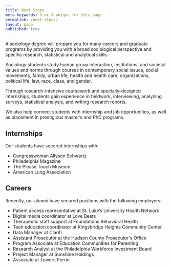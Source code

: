 ```yaml
---
title: Next Stops
meta-keywords: 3 or 4 unique for this page
permalink: /next-stops/
layout: page
published: true
---
```

A sociology degree will prepare you for many careers and graduate programs by providing you with a broad sociological perspective and specific research, statistical and analytical skills. 

Sociology students study human group interaction, institutions, and societal values and norms through courses in contemporary social issues, social movements, family, urban life, health and health care, organizations, political life, law, race, class, and gender.

Through research-intensive coursework and specially-designed internships, students gain experience in fieldwork, interviewing, analyzing surveys, statistical analysis, and writing research reports.

We also help connect students with internship and job opportunities, as well as placement in prestigious master’s and PhD programs.

## Internships

Our students have secured internships with:

 - Congresswoman Allyson Schwartz
 - Philadelphia Magazine
 - The Please Touch Museum
 - American Lung Association

## Careers

Recently, our alumni have secured positions with the following employers:

 - Patient access representative at St. Luke’s University Health Network
 - Digital media coordinator at Love Beets
 - Therapeutic staff support at Foundations Behavioral Health
 - Teen education coordinator at Kingsbridge Heights Community Center
 - Data Manager at Clarifi
 - Assistant Prosecutor at the Hudson County Prosecutor's Office
 - Program Associate at Education Communities for Parenting
 - Research Analyst at the Philadelphia Workforce Investment Board
 - Project Manager at Sunshine Holdings
 - Associate at Towers Perrin

